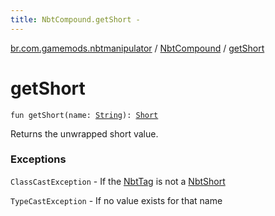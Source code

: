 ```yaml
---
title: NbtCompound.getShort - 
---
```


[br.com.gamemods.nbtmanipulator](../index.html) / [NbtCompound](index.html) / [getShort](./get-short.html)

# getShort

`fun getShort(name: `[`String`](https://kotlinlang.org/api/latest/jvm/stdlib/kotlin/-string/index.html)`): `[`Short`](https://kotlinlang.org/api/latest/jvm/stdlib/kotlin/-short/index.html)

Returns the unwrapped short value.

### Exceptions

`ClassCastException` - If the [NbtTag](../-nbt-tag.html) is not a [NbtShort](../-nbt-short/index.html)

`TypeCastException` - If no value exists for that name
